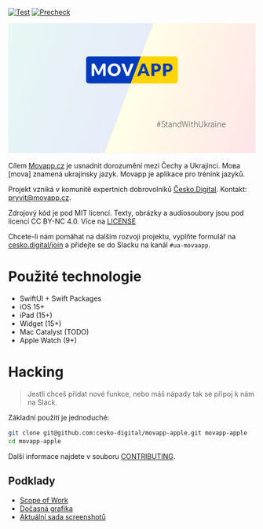 [![Test](https://github.com/cesko-digital/movapp-apple/actions/workflows/build.yml/badge.svg)](https://github.com/cesko-digital/movapp-apple/actions/workflows/build.yml)
[![Precheck](https://github.com/cesko-digital/movapp-apple/actions/workflows/precheck.yml/badge.svg)](https://github.com/cesko-digital/movapp-apple/actions/workflows/precheck.yml)


![](./.github/banner.jpg)

Cílem [Movapp.cz](Movapp.cz) je usnadnit dorozumění mezi Čechy a Ukrajinci. Mова [mova] znamená ukrajinsky jazyk. Movapp je aplikace pro trénink jazyků. 

Projekt vzniká v komunitě expertních dobrovolníků [Česko.Digital](https://cesko.digital). Kontakt: [pryvit@movapp.cz](mailto:pryvit@movapp.cz).

Zdrojový kód je pod MIT licencí. Texty, obrázky a audiosoubory jsou pod licencí CC BY-NC 4.0. Více na [LICENSE](LICENSE)

Chcete-li nám pomáhat na dalším rozvoji projektu, vyplňte formulář na [cesko.digital/join](https://cesko.digital/join) a přidejte se do Slacku na kanál `#ua-movaapp`. 

# Použité technologie

- SwiftUI + Swift Packages
- iOS 15+
- iPad (15+)
- Widget (15+)
- Mac Catalyst (TODO)
- Apple Watch (9+)

# Hacking

> Jestli chceš přidat nové funkce, nebo máš nápady tak se připoj k nám na Slack.

Základní použití je jednoduché:

```bash
git clone git@github.com:cesko-digital/movapp-apple.git movapp-apple
cd movapp-apple
```

Další informace najdete v souboru [CONTRIBUTING](CONTRIBUTING.md).

## Podklady

- [Scope of Work](https://docs.google.com/document/d/1r7OdwaUiGZKd2qcHHMGeqtTYHlOB6zOzfW9K1sxuY6s/edit?usp=sharing)
- [Dočasná grafika](https://www.sketch.com/s/5d264dba-950d-4169-8a59-9c048c9183a5/a/3OwLoqG/play)
- [Aktuální sada screenshotů](https://cesko-digital.github.io/movapp-apple/screenshots.html)

